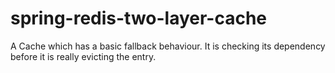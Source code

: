 # spring-redis-two-layer-cache
A Cache which has a basic fallback behaviour. It is checking its dependency before it is really evicting the entry.
